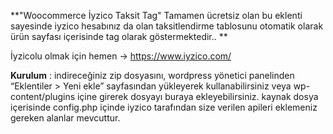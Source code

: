 **"Woocommerce İyzico Taksit Tag" 
Tamamen ücretsiz olan bu eklenti sayesinde iyzico hesabınız da olan  taksitlendirme tablosunu otomatik olarak ürün sayfası içerisinde tag olarak göstermektedir..
**


İyzicolu olmak için hemen -> https://www.iyzico.com/

**Kurulum** : indireceğiniz zip dosyasını, wordpress yönetici panelinden “Eklentiler > Yeni ekle” sayfasından yükleyerek kullanabilirsiniz veya wp-content/plugins içine girerek dosyayı buraya ekleyebilirsiniz.
kaynak dosya içerisinde config.php içinde iyzico tarafından size verilen apileri eklemeniz gereken alanlar mevcuttur.


